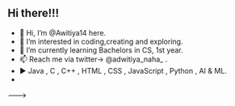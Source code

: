 ## Hi there!!!


<!--
**Adwitiya14/Adwitiya14** is a ✨ _special_ ✨ repository because its `README.md` (this file) appears on your GitHub profile.

Here are some ideas to get you started:

- 🔭 I’m currently working on ...
- 🌱 I’m currently learning ...
- 👯 I’m looking to collaborate on ...
- 🤔 I’m looking for help with ...
- 💬 Ask me about ...
- 📫 How to reach me: ...
- 😄 Pronouns: ...
- ⚡ Fun fact: ... 
-->

- 👋 Hi, I’m @Awitiya14 here.
- 👀 I’m interested in coding,creating and exploring. 
- 🌱 I’m currently learning Bachelors in CS, 1st year.
- 📫 Reach me via twitter->  @adwitiya_naha_ .
- ▶ Java , C , C++ , HTML , CSS , JavaScript , Python , AI & ML.
-
 
--->
